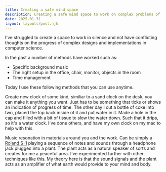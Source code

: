 ```yaml
---
title: Creating a safe mind space
description: Creating a safe mind space to work on complex problems of the world.
date: 2025-01-31
layout: layouts/post.njk
---
```


I've struggled to create a space to work in silence and not have conflicting thoughts on the progress of complex designs and implementations in computer science.

In the past a number of methods have worked such as:
- Specific background music
- The right setup in the office, chair, monitor, objects in the room
- Time management

Today I use these following methods that you can use anytime.

Create new clock of some kind, similiar to a sand clock on the desk, you can make it anything you want. Just has to be something that ticks or shows an indication of progress of time. The other day I cut a bottle of coke into two, placed the top back inside of it and put water in it. Made a hole in the cap and filled with a bit of tissue to slow the water down. Such that it drips, so it's a water clock. I've done others, and have my own clock on my mac to help with this.

Music resonation in materials around you and the work. Can be simply a [Roland S-1](https://www.roland.com/global/products/s-1/) playing a sequence of notes and sounds through a headphone jack plugged into a plant. The plant acts as a natural speaker of sorts and creates for me a peaceful area. I've experimented further with other techniques like this. My theory here is that the sound signals and the plant acts as an amplifier of what earth would provide to your mind and body.
